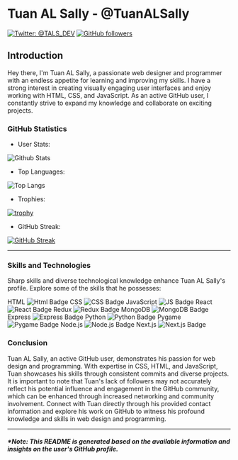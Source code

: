  # Tuan AL Sally - @TuanALSally

[![Twitter: @TALS_DEV](https://img.shields.io/twitter/follow/TALS_DEV?style=social)](https://twitter.com/TALS_DEV)
[![GitHub followers](https://img.shields.io/github/followers/TuanALSally?style=social)](https://github.com/TuanALSally)

## Introduction

Hey there, I'm Tuan AL Sally, a passionate web designer and programmer with an endless appetite for learning and improving my skills. I have a strong interest in creating visually engaging user interfaces and enjoy working with HTML, CSS, and JavaScript. As an active GitHub user, I constantly strive to expand my knowledge and collaborate on exciting projects.


### GitHub Statistics

- User Stats:

![Github Stats](https://github-readme-stats.vercel.app/api?username=TuanALSally)

- Top Languages:

![Top Langs](https://github-readme-stats.vercel.app/api/top-langs/?username=TuanALSally)

- Trophies:

[![trophy](https://github-profile-trophy.vercel.app/?username=TuanALSally)](https://github.com/TuanALSally)

- GitHub Streak:

[![GitHub Streak](https://streak-stats.demolab.com/?user=TuanALSally)](https://git.io/streak-stats)

---

### Skills and Technologies

Sharp skills and diverse technological knowledge enhance Tuan AL Sally's profile. Explore some of the skills that he possesses:

HTML            ![Html Badge](https://img.shields.io/badge/-HTML-ff962f?style=for-the-badge&logo=html5)
CSS              ![CSS Badge](https://img.shields.io/badge/-CSS-69a8dc?style=for-the-badge&logo=css3&logoColor=white)
JavaScript ![JS Badge](https://img.shields.io/badge/-JavaScript-f2e55c?style=for-the-badge&logo=javascript&logoColor=black)
React ![React Badge](https://img.shields.io/badge/-React-61DAFB?style=for-the-badge&logo=react&logoColor=white)
Redux ![Redux Badge](https://img.shields.io/badge/-Redux-764ABC?style=for-the-badge&logo=redux&logoColor=white)
MongoDB ![MongoDB Badge](https://img.shields.io/badge/-MongoDB-47A248?style=for-the-badge&logo=mongodb&logoColor=white)
Express   ![Express Badge](https://img.shields.io/badge/-Express-000000?style=for-the-badge&logo=express&logoColor=white)
Python ![Python Badge](https://img.shields.io/badge/-Python-3776AB?style=for-the-badge&logo=python&logoColor=white)
Pygame ![Pygame Badge](https://img.shields.io/badge/-Pygame-FE2E2E?style=for-the-badge&logo=pygame&logoColor=white)
Node.js ![Node.js Badge](https://img.shields.io/badge/-Node.js-30A959?style=for-the-badge&logo=node.js&logoColor=white)
Next.js ![Next.js Badge](https://img.shields.io/badge/-Next.js-black?style=for-the-badge&logo=next.js&logoColor=white)

 

### Conclusion

Tuan AL Sally, an active GitHub user, demonstrates his passion for web design and programming. With expertise in CSS, HTML, and JavaScript, Tuan showcases his skills through consistent commits and diverse projects. It is important to note that Tuan's lack of followers may not accurately reflect his potential influence and engagement in the GitHub community, which can be enhanced through increased networking and community involvement. Connect with Tuan directly through his provided contact information and explore his work on GitHub to witness his profound knowledge and skills in web design and programming.

---

##### *Note: This README is generated based on the available information and insights on the user's GitHub profile.
